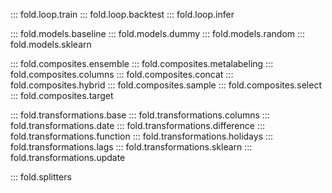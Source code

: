 ::: fold.loop.train
::: fold.loop.backtest
::: fold.loop.infer

::: fold.models.baseline
::: fold.models.dummy
::: fold.models.random
::: fold.models.sklearn

::: fold.composites.ensemble
::: fold.composites.metalabeling
::: fold.composites.columns
::: fold.composites.concat
::: fold.composites.hybrid
::: fold.composites.sample
::: fold.composites.select
::: fold.composites.target

::: fold.transformations.base
::: fold.transformations.columns
::: fold.transformations.date
::: fold.transformations.difference
::: fold.transformations.function
::: fold.transformations.holidays
::: fold.transformations.lags
::: fold.transformations.sklearn
::: fold.transformations.update

::: fold.splitters
